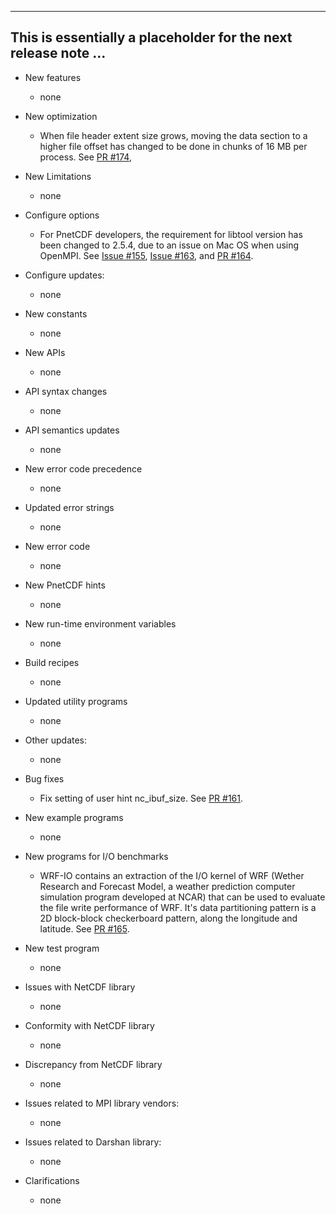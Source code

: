 ------------------------------------------------------------------------------
This is essentially a placeholder for the next release note ...
------------------------------------------------------------------------------

* New features
  + none

* New optimization
  + When file header extent size grows, moving the data section to a higher
    file offset has changed to be done in chunks of 16 MB per process.
    See [PR #174](https://github.com/Parallel-NetCDF/PnetCDF/pull/174),

* New Limitations
  + none

* Configure options
  + For PnetCDF developers, the requirement for libtool version has been
    changed to 2.5.4, due to an issue on Mac OS when using OpenMPI. See
    [Issue #155](https://github.com/Parallel-NetCDF/PnetCDF/issues/155),
    [Issue #163](https://github.com/Parallel-NetCDF/PnetCDF/issues/163),
    and [PR #164](https://github.com/Parallel-NetCDF/PnetCDF/pull/164).

* Configure updates:
  + none

* New constants
  + none

* New APIs
  + none

* API syntax changes
  + none

* API semantics updates
  + none

* New error code precedence
  + none

* Updated error strings
  + none

* New error code
  + none

* New PnetCDF hints
  + none

* New run-time environment variables
  + none

* Build recipes
  + none

* Updated utility programs
  + none

* Other updates:
  + none

* Bug fixes
  + Fix setting of user hint nc_ibuf_size.
    See [PR #161](https://github.com/Parallel-NetCDF/PnetCDF/pull/161).

* New example programs
  + none

* New programs for I/O benchmarks
  + WRF-IO contains an extraction of the I/O kernel of WRF (Wether Research
    and Forecast Model, a weather prediction computer simulation program
    developed at NCAR) that can be used to evaluate the file write performance
    of WRF. It's data partitioning pattern is a 2D block-block checkerboard
    pattern, along the longitude and latitude.
    See [PR #165](https://github.com/Parallel-NetCDF/PnetCDF/pull/165).

* New test program
  + none

* Issues with NetCDF library
  + none

* Conformity with NetCDF library
  + none

* Discrepancy from NetCDF library
  + none

* Issues related to MPI library vendors:
  + none

* Issues related to Darshan library:
  + none

* Clarifications
  + none

